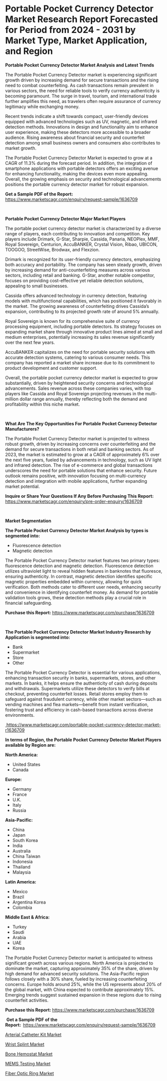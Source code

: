 <p><h1>Portable Pocket Currency Detector Market Research Report Forecasted for Period from 2024 -  2031 by Market Type, Market Application, and Region</h1></p><p><strong>Portable Pocket Currency Detector Market Analysis and Latest Trends</strong></p>
<p><p>The Portable Pocket Currency Detector market is experiencing significant growth driven by increasing demand for secure transactions and the rising need to combat counterfeiting. As cash transactions remain prevalent in various sectors, the need for reliable tools to verify currency authenticity is becoming paramount. The surge in travel, tourism, and international trade further amplifies this need, as travelers often require assurance of currency legitimacy while exchanging money.</p><p>Recent trends indicate a shift towards compact, user-friendly devices equipped with advanced technologies such as UV, magnetic, and infrared detection methods. Innovations in design and functionality aim to enhance user experience, making these detectors more accessible to a broader audience. Rising awareness about financial security and counterfeit detection among small business owners and consumers also contributes to market growth.</p><p>The Portable Pocket Currency Detector Market is expected to grow at a CAGR of 11.3% during the forecast period. In addition, the integration of smartphone applications with portable detectors offers an exciting avenue for enhancing functionality, making the devices even more appealing. Overall, the growing emphasis on security and technological advancements positions the portable currency detector market for robust expansion.</p></p>
<p><strong>Get a Sample PDF of the Report:&nbsp;</strong> <a href="https://www.marketscagr.com/enquiry/request-sample/1636709?utm_campaign=2008&utm_medium=2&utm_source=Github&utm_content=ia&utm_term=27122024&utm_id=portable-pocket-currency-detector">https://www.marketscagr.com/enquiry/request-sample/1636709</a></p>
<p>&nbsp;</p>
<p><strong>Portable Pocket Currency Detector Major Market Players</strong></p>
<p><p>The portable pocket currency detector market is characterized by a diverse range of players, each contributing to innovation and competition. Key players include Drimark, G-Star, Sharpie, Cassida, Panaria, NEOPlex, MMF, Royal Sovereign, Centurion, AccuBANKER, Crystal Vision, Ribao, UBICON, TOOGOO, StreetWise, Brodwax, and Flexzion.</p><p>Drimark is recognized for its user-friendly currency detectors, emphasizing both accuracy and portability. The company has seen steady growth, driven by increasing demand for anti-counterfeiting measures across various sectors, including retail and banking. G-Star, another notable competitor, focuses on providing cost-effective yet reliable detection solutions, appealing to small businesses.</p><p>Cassida offers advanced technology in currency detection, featuring models with multifunctional capabilities, which has positioned it favorably in the market. The growing awareness of counterfeiting drives Cassida’s expansion, contributing to its projected growth rate of around 5% annually.</p><p>Royal Sovereign is known for its comprehensive suite of currency processing equipment, including portable detectors. Its strategy focuses on expanding market share through innovative product lines aimed at small and medium enterprises, potentially increasing its sales revenue significantly over the next few years.</p><p>AccuBANKER capitalizes on the need for portable security solutions with accurate detection systems, catering to various consumer needs. This company has reported a market share increase due to its commitment to product development and customer support.</p><p>Overall, the portable pocket currency detector market is expected to grow substantially, driven by heightened security concerns and technological advancements. Sales revenue across these companies varies, with top players like Cassida and Royal Sovereign projecting revenues in the multi-million dollar range annually, thereby reflecting both the demand and profitability within this niche market.</p></p>
<p>&nbsp;</p>
<p><strong>What Are The Key Opportunities For Portable Pocket Currency Detector Manufacturers?</strong></p>
<p><p>The Portable Pocket Currency Detector market is projected to witness robust growth, driven by increasing concerns over counterfeiting and the demand for secure transactions in both retail and banking sectors. As of 2023, the market is estimated to grow at a CAGR of approximately 6% over the next five years, fueled by advancements in technology, such as UV light and infrared detection. The rise of e-commerce and global transactions underscores the need for portable solutions that enhance security. Future outlook remains positive, with innovation focusing on multi-currency detection and integration with mobile applications, further expanding market potential.</p></p>
<p><strong>Inquire or Share Your Questions If Any Before Purchasing This Report:</strong> <a href="https://www.marketscagr.com/enquiry/pre-order-enquiry/1636709?utm_campaign=2008&utm_medium=2&utm_source=Github&utm_content=ia&utm_term=27122024&utm_id=portable-pocket-currency-detector">https://www.marketscagr.com/enquiry/pre-order-enquiry/1636709</a></p>
<p>&nbsp;</p>
<p><strong>Market Segmentation</strong></p>
<p><strong>The Portable Pocket Currency Detector Market Analysis by types is segmented into:</strong></p>
<p><ul><li>Fluorescence detection</li><li>Magnetic detection</li></ul></p>
<p><p>The Portable Pocket Currency Detector market features two primary types: fluorescence detection and magnetic detection. Fluorescence detection utilizes ultraviolet light to reveal hidden features in banknotes that fluoresce, ensuring authenticity. In contrast, magnetic detection identifies specific magnetic properties embedded within currency, allowing for quick verification. Both methods cater to different user needs, enhancing security and convenience in identifying counterfeit money. As demand for portable validation tools grows, these detection methods play a crucial role in financial safeguarding.</p></p>
<p><strong>Purchase this Report:&nbsp;</strong><a href="https://www.marketscagr.com/purchase/1636709?utm_campaign=2008&utm_medium=2&utm_source=Github&utm_content=ia&utm_term=27122024&utm_id=portable-pocket-currency-detector">https://www.marketscagr.com/purchase/1636709</a></p>
<p>&nbsp;</p>
<p><strong>The Portable Pocket Currency Detector Market Industry Research by Application is segmented into:</strong></p>
<p><ul><li>Bank</li><li>Supermarket</li><li>Store</li><li>Other</li></ul></p>
<p><p>The Portable Pocket Currency Detector is essential for various applications, enhancing transaction security in banks, supermarkets, stores, and other markets. In banks, it helps ensure the authenticity of cash during deposits and withdrawals. Supermarkets utilize these detectors to verify bills at checkout, preventing counterfeit losses. Retail stores employ them to safeguard against fraudulent currency, while other market sectors—such as vending machines and flea markets—benefit from instant verification, fostering trust and efficiency in cash-based transactions across diverse environments.</p></p>
<p><a href="https://www.marketscagr.com/portable-pocket-currency-detector-market-r1636709?utm_campaign=2008&utm_medium=2&utm_source=Github&utm_content=ia&utm_term=27122024&utm_id=portable-pocket-currency-detector">&nbsp;https://www.marketscagr.com/portable-pocket-currency-detector-market-r1636709</a></p>
<p><strong>In terms of Region, the Portable Pocket Currency Detector Market Players available by Region are:</strong></p>
<p>
    <p> <strong> North America: </strong>
        <ul>
            <li>United States</li>
            <li>Canada</li>
        </ul>
        </p> 
    <p> <strong> Europe: </strong>
        <ul>
            <li>Germany</li>
            <li>France</li>
            <li>U.K.</li>
            <li>Italy</li>
            <li>Russia</li>
        </ul>
        </p> 
    <p> <strong> Asia-Pacific: </strong>
        <ul>
            <li>China</li>
            <li>Japan</li>
            <li>South Korea</li>
            <li>India</li>
            <li>Australia</li>
            <li>China Taiwan</li>
            <li>Indonesia</li>
            <li>Thailand</li>
            <li>Malaysia</li>
        </ul>
        </p> 
    <p> <strong> Latin America: </strong>
        <ul>
            <li>Mexico</li>
            <li>Brazil</li>
            <li>Argentina Korea</li>
            <li>Colombia</li>
        </ul>
        </p> 
    <p> <strong> Middle East & Africa: </strong>
        <ul>
            <li>Turkey</li>
            <li>Saudi</li>
            <li>Arabia</li>
            <li>UAE</li>
            <li>Korea</li>
        </ul>
    </p>
    </p>
<p><p>The Portable Pocket Currency Detector market is anticipated to witness significant growth across various regions. North America is projected to dominate the market, capturing approximately 35% of the share, driven by high demand for advanced security solutions. The Asia-Pacific region follows closely with a 30% share, fueled by increasing counterfeiting concerns. Europe holds around 25%, while the US represents about 20% of the global market, with China expected to contribute approximately 15%. Emerging trends suggest sustained expansion in these regions due to rising counterfeit activities.</p></p>
<p><strong>Purchase this Report: </strong><a href="https://www.marketscagr.com/purchase/1636709?utm_campaign=2008&utm_medium=2&utm_source=Github&utm_content=ia&utm_term=27122024&utm_id=portable-pocket-currency-detector">https://www.marketscagr.com/purchase/1636709</a></p>
<p>&nbsp;<strong>Get a Sample PDF of the Report:&nbsp;&nbsp;</strong><a href="https://www.marketscagr.com/enquiry/request-sample/1636709?utm_campaign=2008&utm_medium=2&utm_source=Github&utm_content=ia&utm_term=27122024&utm_id=portable-pocket-currency-detector">https://www.marketscagr.com/enquiry/request-sample/1636709</a></p>
<p><strong></strong></p>
<p><p><a href="https://www.linkedin.com/pulse/research-report-analysis-arterial-catheter-kit-market-jkjhf?utm_campaign=2008&utm_medium=2&utm_source=Github&utm_content=ia&utm_term=27122024&utm_id=portable-pocket-currency-detector">Arterial Catheter Kit Market</a></p><p><a href="https://www.linkedin.com/pulse/wrist-splint-market-share-size-2024-2031-detailed-research-report-h7huf?utm_campaign=2008&utm_medium=2&utm_source=Github&utm_content=ia&utm_term=27122024&utm_id=portable-pocket-currency-detector">Wrist Splint Market</a></p><p><a href="https://www.linkedin.com/pulse/recent-analysis-bone-hemostat-market-trends-share-sales-phucf?utm_campaign=2008&utm_medium=2&utm_source=Github&utm_content=ia&utm_term=27122024&utm_id=portable-pocket-currency-detector">Bone Hemostat Market</a></p><p><a href="https://www.linkedin.com/pulse/mems-testing-market-size-share-analysis-2024-2031-segmentation-dqdye?utm_campaign=2008&utm_medium=2&utm_source=Github&utm_content=ia&utm_term=27122024&utm_id=portable-pocket-currency-detector">MEMS Testing Market</a></p><p><a href="https://www.linkedin.com/pulse/fiber-optic-ring-market-trends-forecast-growth-potential-115-cagr-ujace?utm_campaign=2008&utm_medium=2&utm_source=Github&utm_content=ia&utm_term=27122024&utm_id=portable-pocket-currency-detector">Fiber Optic Ring Market</a></p></p>
